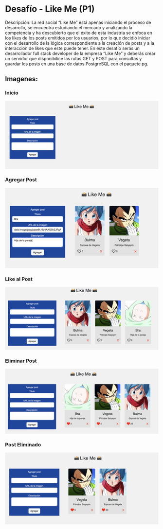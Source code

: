 # Desafío - Like Me (P1)

Descripción:
La red social “Like Me” está apenas iniciando el proceso de desarrollo, se encuentra estudiando el mercado y analizando la competencia y ha descubierto que el éxito de esta industria se enfoca en los likes de los posts emitidos por los usuarios, por lo que decidió iniciar con el desarrollo de la lógica correspondiente a la creación de posts y a la interacción de likes que este puede tener.
En este desafío serás un desarrollador full stack developer de la empresa “Like Me” y deberás crear un servidor que disponibilice las rutas GET y POST para consultas y guardar los posts en una base de datos PostgreSQL con el paquete pg.

## Imagenes:
### Inicio
![Vista Carga de Inicio](./src/assets/img/01-home.png)
### Agregar Post
![Vista Carga de Inicio](./src/assets/img/02-agregar.png)
### Like al Post
![Vista Carga de Inicio](./src/assets/img/03-like.png)
### Eliminar Post
![Vista Carga de Inicio](./src/assets/img/04-eliminar.png)
### Post Eliminado
![Vista Carga de Inicio](./src/assets/img/05-eliminar.png)
